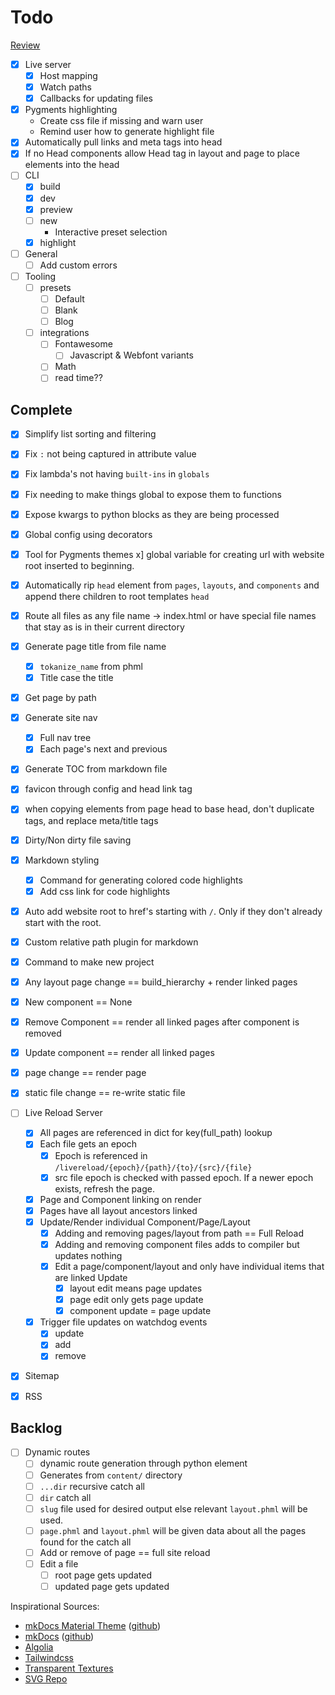 # Todo

[Review](https://hynek.me/articles/testing-packaging/)

- [x] Live server
  - [x] Host mapping
  - [x] Watch paths
  - [x] Callbacks for updating files
- [x] Pygments highlighting
  - Create css file if missing and warn user
  - Remind user how to generate highlight file
- [x] Automatically pull links and meta tags into head
- [x] If no Head components allow Head tag in layout and page to place elements into the head
- [ ] CLI
  - [x] build
  - [x] dev
  - [x] preview
  - [ ] new
    - Interactive preset selection
  - [x] highlight

- [ ] General
  - [ ] Add custom errors

- [ ] Tooling
  - [ ] presets
    - [ ] Default
    - [ ] Blank
    - [ ] Blog
  - [ ] integrations
    - [ ] Fontawesome
      - [ ] Javascript & Webfont variants
    - [ ] Math
    - [ ] read time??

## Complete

- [x] Simplify list sorting and filtering
- [x] Fix `:` not being captured in attribute value
- [x] Fix lambda's not having `built-ins` in `globals`
- [x] Fix needing to make things global to expose them to functions
- [x] Expose kwargs to python blocks as they are being processed
- [x] Global config using decorators
- [x] Tool for Pygments themes
x] global variable for creating url with website root inserted to beginning.
- [x] Automatically rip `head` element from `pages`, `layouts`, and `components` and append there children to root templates `head`
- [x] Route all files as any file name -> index.html or have special file names that stay as is in their current directory
- [x] Generate page title from file name
  - [x] `tokanize_name` from phml
  - [x] Title case the title
- [x] Get page by path
- [x] Generate site nav
  - [x] Full nav tree
  - [x] Each page's next and previous
- [x] Generate TOC from markdown file
- [x] favicon through config and head link tag
- [x] when copying elements from page head to base head, don't duplicate tags, and replace meta/title tags
- [x] Dirty/Non dirty file saving
- [x] Markdown styling
  - [x] Command for generating colored code highlights
  - [x] Add css link for code highlights
- [x] Auto add website root to href's starting with `/`. Only if they don't already start with the root.
- [x] Custom relative path plugin for markdown
- [x] Command to make new project

- [x] Any layout page change == build_hierarchy + render linked pages
- [x] New component == None
- [x] Remove Component == render all linked pages after component is removed
- [x] Update component == render all linked pages
- [x] page change == render page
- [x] static file change == re-write static file

- [ ] Live Reload Server
  - [x] All pages are referenced in dict for key(full_path) lookup
  - [x] Each file gets an epoch
    - [x] Epoch is referenced in `/livereload/{epoch}/{path}/{to}/{src}/{file}`
    - [x] src file epoch is checked with passed epoch. If a newer epoch exists, refresh the page.
  - [x] Page and Component linking on render
  - [x] Pages have all layout ancestors linked
  - [x] Update/Render individual Component/Page/Layout
    - [x] Adding and removing pages/layout from path == Full Reload
    - [x] Adding and removing component files adds to compiler but updates nothing
    - [x] Edit a page/component/layout and only have individual items that are linked Update
      - [x] layout edit means page updates
      - [x] page edit only gets page update
      - [x] component update = page update
  - [x] Trigger file updates on watchdog events
    - [x] update
    - [x] add
    - [x] remove

- [x] Sitemap
- [x] RSS

## Backlog

- [ ] Dynamic routes
  - [ ] dynamic route generation through python element
  - [ ] Generates from `content/` directory
  - [ ] `...dir` recursive catch all
  - [ ] `dir` catch all
  - [ ] `slug` file used for desired output else relevant `layout.phml` will be used.
  - [ ] `page.phml` and `layout.phml` will be given data about all the pages found for the catch all
  - [ ] Add or remove of page == full site reload
  - [ ] Edit a file
    - [ ] root page gets updated
    - [ ] updated page gets updated

Inspirational Sources:
- [mkDocs Material Theme](https://squidfunk.github.io/mkdocs-material/) ([github](https://github.com/squidfunk/mkdocs-material))
- [mkDocs](https://www.mkdocs.org/) ([github](https://github.com/mkdocs/mkdocs))
- [Algolia](https://www.algolia.com/)
- [Tailwindcss](https://tailwindcss.com/)
- [Transparent Textures](https://www.transparenttextures.com/)
- [SVG Repo](https://www.svgrepo.com/)

